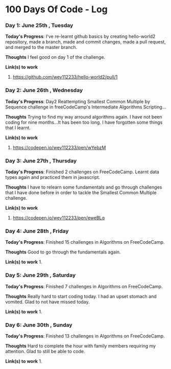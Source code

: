 # 100 Days Of Code - Log

### Day 1: June 25th , Tuesday

**Today's Progress**: I've re-learnt github basics by creating hello-world2 repository, made a branch, made and commit changes, made a pull request, and merged to the master branch.

**Thoughts** I feel good on day 1 of the challenge.

**Link(s) to work**
1. https://github.com/wev112233/hello-world2/pull/1

### Day 2: June 26th , Wednesday

**Today's Progress**: Day2 Reattempting Smallest Common Multiple by Sequence challenge in freeCodeCamp's Intermediate Algorithms Scripting...

**Thoughts** Trying to find my way arround algorithms again. I have not been coding for nine months...It has been too long. I have forgotten some things that I learnt. 

**Link(s) to work**
1. https://codepen.io/wev112233/pen/wYebzM

### Day 3: June 27th , Thursday

**Today's Progress**: Finished 2 challenges on FreeCodeCamp. Learnt data types again and practiced them in javascript.

**Thoughts** I have to relearn some fundamentals and go through challenges that I have done before in order to tackle the Smallest Common Multiple challenge.

**Link(s) to work**
1. https://codepen.io/wev112233/pen/eweBLq

### Day 4: June 28th , Friday

**Today's Progress**: Finished 15 challenges in Algorithms on FreeCodeCamp. 

**Thoughts** Good to go through the fundamentals again.

**Link(s) to work**
1. 

### Day 5: June 29th , Saturday

**Today's Progress**: Finished 7 challenges in Algorithms on FreeCodeCamp. 

**Thoughts** Really hard to start coding today. I had an upset stomach and vomited. Glad to not have missed today.

**Link(s) to work**
1. 

### Day 6: June 30th , Sunday

**Today's Progress**: Finished 13 challenges in Algorithms on FreeCodeCamp. 

**Thoughts** Hard to complete the hour with family members requiring my attention. Glad to still be able to code.

**Link(s) to work**
1. 

